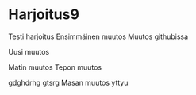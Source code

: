 # Harjoitus9
Testi harjoitus
Ensimmäinen muutos
Muutos githubissa

Uusi muutos

Matin muutos
Tepon muutos

gdghdrhg
gtsrg
Masan muutos
yttyu

